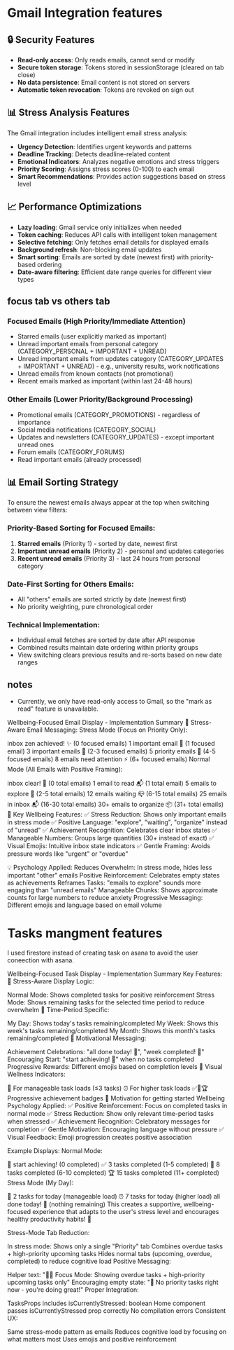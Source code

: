 # Gmail Integration features

## 🔒 Security Features

- **Read-only access**: Only reads emails, cannot send or modify
- **Secure token storage**: Tokens stored in sessionStorage (cleared on tab close)
- **No data persistence**: Email content is not stored on servers
- **Automatic token revocation**: Tokens are revoked on sign out

## 📊 Stress Analysis Features

The Gmail integration includes intelligent email stress analysis:

- **Urgency Detection**: Identifies urgent keywords and patterns
- **Deadline Tracking**: Detects deadline-related content
- **Emotional Indicators**: Analyzes negative emotions and stress triggers
- **Priority Scoring**: Assigns stress scores (0-100) to each email
- **Smart Recommendations**: Provides action suggestions based on stress level

## 📈 Performance Optimizations

- **Lazy loading**: Gmail service only initializes when needed
- **Token caching**: Reduces API calls with intelligent token management
- **Selective fetching**: Only fetches email details for displayed emails
- **Background refresh**: Non-blocking email updates
- **Smart sorting**: Emails are sorted by date (newest first) with priority-based ordering
- **Date-aware filtering**: Efficient date range queries for different view types

## focus tab vs others tab

### Focused Emails (High Priority/Immediate Attention)

- Starred emails (user explicitly marked as important)
- Unread important emails from personal category (CATEGORY_PERSONAL + IMPORTANT + UNREAD)
- Unread important emails from updates category (CATEGORY_UPDATES + IMPORTANT + UNREAD) - e.g., university results, work notifications
- Unread emails from known contacts (not promotional)
- Recent emails marked as important (within last 24-48 hours)

### Other Emails (Lower Priority/Background Processing)

- Promotional emails (CATEGORY_PROMOTIONS) - regardless of importance
- Social media notifications (CATEGORY_SOCIAL)
- Updates and newsletters (CATEGORY_UPDATES) - except important unread ones
- Forum emails (CATEGORY_FORUMS)
- Read important emails (already processed)

## 📊 Email Sorting Strategy

To ensure the newest emails always appear at the top when switching between view filters:

### Priority-Based Sorting for Focused Emails:
1. **Starred emails** (Priority 1) - sorted by date, newest first
2. **Important unread emails** (Priority 2) - personal and updates categories
3. **Recent unread emails** (Priority 3) - last 24 hours from personal category

### Date-First Sorting for Others Emails:
- All "others" emails are sorted strictly by date (newest first)
- No priority weighting, pure chronological order

### Technical Implementation:
- Individual email fetches are sorted by date after API response
- Combined results maintain date ordering within priority groups
- View switching clears previous results and re-sorts based on new date ranges

## notes

- Currently, we only have read-only access to Gmail, so the "mark as read" feature is unavailable.

 Wellbeing-Focused Email Display - Implementation Summary
🧠 Stress-Aware Email Messaging:
Stress Mode (Focus on Priority Only):

inbox zen achieved! ✨ (0 focused emails)
1 important email 🎯 (1 focused email)
3 important emails 🎯 (2-3 focused emails)
5 priority emails 📧 (4-5 focused emails)
8 emails need attention ⚡ (6+ focused emails)
Normal Mode (All Emails with Positive Framing):

inbox clear! 🌟 (0 total emails)
1 email to read 📬 (1 total email)
5 emails to explore 📮 (2-5 total emails)
12 emails waiting 📪 (6-15 total emails)
25 emails in inbox 📬 (16-30 total emails)
30+ emails to organize 📦 (31+ total emails)
🌟 Key Wellbeing Features:
✅ Stress Reduction: Shows only important emails in stress mode
✅ Positive Language: "explore", "waiting", "organize" instead of "unread"
✅ Achievement Recognition: Celebrates clear inbox states
✅ Manageable Numbers: Groups large quantities (30+ instead of exact)
✅ Visual Emojis: Intuitive inbox state indicators
✅ Gentle Framing: Avoids pressure words like "urgent" or "overdue"

💡 Psychology Applied:
Reduces Overwhelm: In stress mode, hides less important "other" emails
Positive Reinforcement: Celebrates empty states as achievements
Reframes Tasks: "emails to explore" sounds more engaging than "unread emails"
Manageable Chunks: Shows approximate counts for large numbers to reduce anxiety
Progressive Messaging: Different emojis and language based on email volume

# Tasks mangment  features

I used firestore instead of creating task on asana to avoid the user coneection with asana.

Wellbeing-Focused Task Display - Implementation Summary
Key Features:
🧠 Stress-Aware Display Logic:

Normal Mode: Shows completed tasks for positive reinforcement
Stress Mode: Shows remaining tasks for the selected time period to reduce overwhelm
📅 Time-Period Specific:

My Day: Shows today's tasks remaining/completed
My Week: Shows this week's tasks remaining/completed
My Month: Shows this month's tasks remaining/completed
🎉 Motivational Messaging:

Achievement Celebrations: "all done today! 🎉", "week completed! 🌟"
Encouraging Start: "start achieving! 🚀" when no tasks completed
Progressive Rewards: Different emojis based on completion levels
🌱 Visual Wellness Indicators:

🌱 For manageable task loads (≤3 tasks)
⏰ For higher task loads
✅🌟🏆 Progressive achievement badges
🚀 Motivation for getting started
Wellbeing Psychology Applied:
✅ Positive Reinforcement: Focus on completed tasks in normal mode
✅ Stress Reduction: Show only relevant time-period tasks when stressed
✅ Achievement Recognition: Celebratory messages for completion
✅ Gentle Motivation: Encouraging language without pressure
✅ Visual Feedback: Emoji progression creates positive association

Example Displays:
Normal Mode:

🚀 start achieving! (0 completed)
✅ 3 tasks completed (1-5 completed)
🌟 8 tasks completed (6-10 completed)
🏆 15 tasks completed (11+ completed)
Stress Mode (My Day):

🌱 2 tasks for today (manageable load)
⏰  7 tasks for today (higher load)
all done today! 🎉 (nothing remaining)
This creates a supportive, wellbeing-focused experience that adapts to the user's stress level and encourages healthy productivity habits! 🌟


Stress-Mode Tab Reduction:

In stress mode: Shows only a single "Priority" tab
Combines overdue tasks + high-priority upcoming tasks
Hides normal tabs (upcoming, overdue, completed) to reduce cognitive load
Positive Messaging:

Helper text: "🧘‍♀️ Focus Mode: Showing overdue tasks + high-priority upcoming tasks only"
Encouraging empty state: "🎉 No priority tasks right now - you're doing great!"
Proper Integration:

TasksProps includes isCurrentlyStressed: boolean
Home component passes isCurrentlyStressed prop correctly
No compilation errors
Consistent UX:

Same stress-mode pattern as emails
Reduces cognitive load by focusing on what matters most
Uses emojis and positive reinforcement



